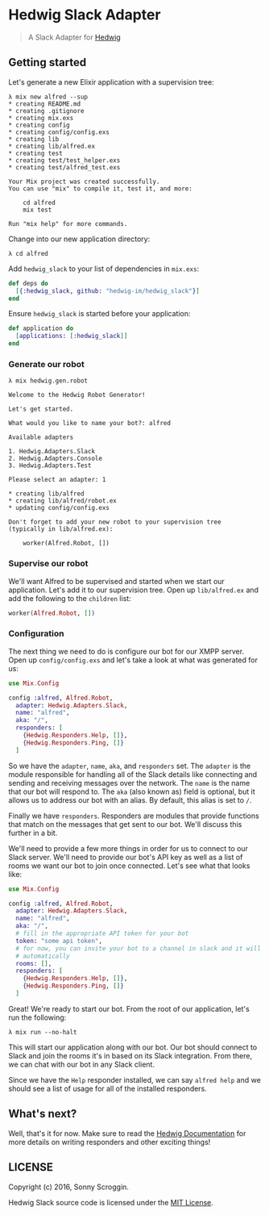 # Hedwig Slack Adapter

> A Slack Adapter for [Hedwig](https://github.com/hedwig-im/hedwig)

## Getting started

Let's generate a new Elixir application with a supervision tree:

```
λ mix new alfred --sup
* creating README.md
* creating .gitignore
* creating mix.exs
* creating config
* creating config/config.exs
* creating lib
* creating lib/alfred.ex
* creating test
* creating test/test_helper.exs
* creating test/alfred_test.exs

Your Mix project was created successfully.
You can use "mix" to compile it, test it, and more:

    cd alfred
    mix test

Run "mix help" for more commands.
```

Change into our new application directory:

```
λ cd alfred
```

Add `hedwig_slack` to your list of dependencies in `mix.exs`:

```elixir
def deps do
  [{:hedwig_slack, github: "hedwig-im/hedwig_slack"}]
end
```

Ensure `hedwig_slack` is started before your application:

```elixir
def application do
  [applications: [:hedwig_slack]]
end
```

### Generate our robot

```
λ mix hedwig.gen.robot

Welcome to the Hedwig Robot Generator!

Let's get started.

What would you like to name your bot?: alfred

Available adapters

1. Hedwig.Adapters.Slack
2. Hedwig.Adapters.Console
3. Hedwig.Adapters.Test

Please select an adapter: 1

* creating lib/alfred
* creating lib/alfred/robot.ex
* updating config/config.exs

Don't forget to add your new robot to your supervision tree
(typically in lib/alfred.ex):

    worker(Alfred.Robot, [])
```

### Supervise our robot

We'll want Alfred to be supervised and started when we start our application.
Let's add it to our supervision tree. Open up `lib/alfred.ex` and add the
following to the `children` list:

```elixir
worker(Alfred.Robot, [])
```

### Configuration

The next thing we need to do is configure our bot for our XMPP server. Open up
`config/config.exs` and let's take a look at what was generated for us:

```elixir
use Mix.Config

config :alfred, Alfred.Robot,
  adapter: Hedwig.Adapters.Slack,
  name: "alfred",
  aka: "/",
  responders: [
    {Hedwig.Responders.Help, []},
    {Hedwig.Responders.Ping, []}
  ]
```

So we have the `adapter`, `name`, `aka`, and `responders` set. The `adapter` is
the module responsible for handling all of the Slack details like connecting and
sending and receiving messages over the network. The `name` is the name that our
bot will respond to. The `aka` (also known as) field is optional, but it allows
us to address our bot with an alias. By default, this alias is set to `/`.

Finally we have `responders`. Responders are modules that provide functions that
match on the messages that get sent to our bot. We'll discuss this further in
a bit.

We'll need to provide a few more things in order for us to connect to our Slack
server. We'll need to provide our bot's API key as well as a list of rooms we
want our bot to join once connected. Let's see what that looks like:

```elixir
use Mix.Config

config :alfred, Alfred.Robot,
  adapter: Hedwig.Adapters.Slack,
  name: "alfred",
  aka: "/",
  # fill in the appropriate API token for your bot
  token: "some api token",
  # for now, you can invite your bot to a channel in slack and it will join
  # automatically
  rooms: [],
  responders: [
    {Hedwig.Responders.Help, []},
    {Hedwig.Responders.Ping, []}
  ]
```

Great! We're ready to start our bot. From the root of our application, let's run
the following:

```
λ mix run --no-halt
```

This will start our application along with our bot. Our bot should connect to
Slack and join the rooms it's in based on its Slack integration. From there, we
can chat with our bot in any Slack client.

Since we have the `Help` responder installed, we can say `alfred help` and we
should see a list of usage for all of the installed responders.

## What's next?

Well, that's it for now. Make sure to read the [Hedwig Documentation](http://hexdocs.pm/hedwig) for more
details on writing responders and other exciting things!

## LICENSE

Copyright (c) 2016, Sonny Scroggin.

Hedwig Slack source code is licensed under the [MIT License](https://github.com/hedwig-im/hedwig_slack/blob/master/LICENSE.md).
